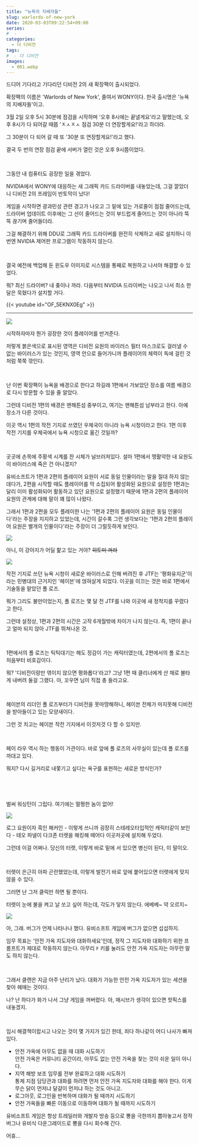```yaml
---
title: "뉴욕의 지배자들"
slug: warlords-of-new-york
date: 2020-03-03T09:22:54+09:00
series:
#  - 
categories:
  - 더 디비전
tags:
#  - 더 디비전
images:
  - 001.webp
---
```


드디어 기다리고 기다리던 디비전 2의 새 확장팩이 출시되었다.

확장팩의 이름은 'Warlords of New York', 줄여서 WONY이다. 한국 출시명은 '뉴욕의 지배자들'이고.

3월 2일 오후 5시 30분에 점검을 시작하며 '오후 8시에는 끝낼게요'라고 말했는데, 오후 8시가 다 되어갈 때쯤 'ㅈㅅㅈㅅ 점검 30분 더 연장할게요!'라고 하더라.

그 30분이 다 되어 갈 때 또 '30분 또 연장할게요!'라고 했다.

결국 두 번의 연장 점검 끝에 서버가 열린 것은 오후 9시쯤이었다.

&nbsp;

그동안 내 컴퓨터도 굉장한 일을 겪었다.

NVIDIA에서 WONY에 대응하는 새 그래픽 카드 드라이버를 내놓았는데, 그걸 깔았더니 디비전 2의 프레임이 반토막이 났다!

게임을 시작하면 광과민성 관련 경고가 나오고 그 밑에 있는 가로줄이 점점 줄어드는데, 드라이버 업데이트 이후에는 그 선이 줄어드는 것이 부드럽게 줄어드는 것이 아니라 뚝뚝 끊기며 줄어들더라.

그걸 해결하기 위해 DDU로 그래픽 카드 드라이버를 완전히 삭제하고 새로 설치하니 이번엔 NVIDIA 제어판 프로그램이 작동하지 않는다.

&nbsp;

결국 예전에 백업해 둔 윈도우 이미지로 시스템을 통째로 복원하고 나서야 해결할 수 있었다.

뭐? 최신 드라이버? 내 좆이나 까라. 다음부터 NVIDIA 드라이버는 나오고 나서 최소 한 달은 묵혔다가 설치할 거다.

{{< youtube id="OF_5EKNX0Eg" >}}

***

![](001.webp)

시작하자마자 뭔가 굉장한 것이 플레이어를 반겨준다.

저렇게 붉은색으로 표시된 영역은 디비전 요원의 바이러스 필터 마스크로도 걸러낼 수 없는 바이러스가 있는 것인지, 영역 안으로 들어가니까 플레이어의 체력이 독에 걸린 것처럼 쭉쭉 깎인다.

&nbsp;

난 이번 확장팩이 뉴욕을 배경으로 한다고 하길래 1편에서 가보았던 장소를 여름 배경으로 다시 방문할 수 있을 줄 알았다.

그런데 디비전 1편의 배경은 맨해튼섬 중부이고, 여기는 맨해튼섬 남부라고 한다. 아예 장소가 다른 것이다.

이곳 역시 1편의 작전 기지로 쓰였던 우체국이 아니라 뉴욕 시청이라고 한다. 1편 이후 작전 기지를 우체국에서 뉴욕 시청으로 옮긴 것일까?

&nbsp;

곳곳에 손목에 주황색 시계를 찬 시체가 널브러져있다. 설마 1편에서 맹활약한 내 요원도 이 바이러스에 죽은 건 아니겠지?

유비소프트가 1편과 2편의 플레이어 요원이 서로 동일 인물이라는 말을 절대 하지 않는 데다가, 2편을 시작할 때도 플레이어를 막 소집되어 활성화된 요원으로 설정한 1편과는 달리 이미 활성화되어 활동하고 있던 요원으로 설정했기 때문에 1편과 2편의 플레이어 요원의 관계에 대해 말이 꽤 많이 나왔다.

그래서 1편과 2편을 모두 플레이한 나는 '1편과 2편의 플레이어 요원은 동일 인물이다'라는 주장을 지지하고 있었는데, 시간이 갈수록 그런 생각보다는 '1편과 2편의 플레이어 요원은 별개의 인물이다'라는 주장이 더 그럴듯하게 보인다.

![](002.webp)

아니, 이 강아지가 어딜 핥고 있는 거야? ~~히토미 꺼라~~

![](003.webp)

작전 기지로 쓰던 뉴욕 시청이 새로운 바이러스로 인해 버려진 후 JTF는 '평화유지군'이라는 민병대의 근거지인 '헤이븐'에 얹혀살게 되었다. 이곳을 이끄는 것은 바로 1편에서 기술동을 맡았던 폴 로즈.

뭐가 그리도 불만이었는지, 폴 로즈는 몇 달 전 JTF를 나와 이곳에 새 정착지를 꾸렸다고 한다.

그런데 설정상, 1편과 2편의 시간은 고작 6개월밖에 차이가 나지 않는다. 즉, 1편이 끝나고 얼마 되지 않아 JTF를 뛰쳐나온 것.

&nbsp;

1편에서의 폴 로즈는 틱틱대기는 해도 정감이 가는 캐릭터였는데, 2편에서의 폴 로즈는 처음부터 비호감이다.

뭐? '디비전이랑만 엮이지 않으면 평화롭다'라고? 그냥 1편 때 클리너에게 산 채로 불타게 내버려 둘걸 그랬다. 아, 꼬우면 님이 직접 총 들라고요.

&nbsp;

헤이븐의 리더인 폴 로즈부터가 디비전을 못마땅해하니, 헤이븐 전체가 마지못해 디비전을 받아들이고 있는 모양새이다.

그런 것 치고는 헤이븐 작전 기지에서 이것저것 다 할 수 있지만.

&nbsp;

페이 라우 역시 하는 행동이 가관이다. 바로 앞에 폴 로즈의 사무실이 있는데 폴 로즈를 까대고 있다.

뭐지? 다시 길거리로 내쫓기고 싶다는 욕구를 표현하는 새로운 방식인가?

&nbsp;

&nbsp;

벌써 워싱턴이 그립다. 여기에는 멀쩡한 놈이 없어!

![](004.webp)

로그 요원이자 흑인 해커인 - 이렇게 쓰니까 굉장히 스테레오타입적인 캐릭터같이 보인다 - 테오 파넬이 다크존 터렛을 해킹해 떼어다 이곳저곳에 설치해 두었다.

그런데 이걸 어쩌나. 당신의 터렛, 이렇게 바로 밑에 서 있으면 병신이 된다, 이 말이오.

&nbsp;

터렛이 은근히 아파 곤란했었는데, 이렇게 발전기 바로 앞에 붙어있으면 터렛에게 맞지 않을 수 있다.

그러면 난 그저 클릭만 하면 될 뿐이다.

터렛이 눈에 불을 켜고 날 쏘고 싶어 하는데, 각도가 닿지 않는다. 에베베~ 약 오르지~

![](005.webp)

아, 그래. 버그가 언제 나타나나 했다. 유비소프트 게임에 버그가 없으면 섭섭하지.

임무 목표는 '안전 가옥 지도자와 대화하세요'인데, 정작 그 지도자와 대화하기 위한 프롬프트가 제대로 작동하지 않는다. 아무리 `F` 키를 눌러도 안전 가옥 지도자는 아무런 말도 하지 않는다.

&nbsp;

그래서 클랜은 지금 아주 난리가 났다. 대화가 가능한 안전 가옥 지도자가 있는 세션을 찾아 헤매는 것이다.

나? 난 하다가 화가 나서 그냥 게임을 꺼버렸다. 아, 매시브가 생각이 있으면 핫픽스를 내놓겠지.

&nbsp;

임시 해결책이랍시고 나오는 것이 몇 가지가 있긴 한데, 죄다 하나같이 어디 나사가 빠져있다.

* 안전 가옥에 아무도 없을 때 대화 시도하기  
  안전 가옥은 커뮤니티 공간이라, 아무도 없는 안전 가옥을 찾는 것이 쉬운 일이 아니다.
* 지역 해방 보조 임무를 전부 완료하고 대화 시도하기  
  통제 지점 담당관과 대화를 하려면 먼저 안전 가옥 지도자와 대화를 해야 한다. 이게 무슨 닭이 먼저냐 달걀이 먼저냐 하는 것도 아니고.
* 로그아웃, 로그인을 반복하며 대화가 될 때까지 시도하기
* 안전 가옥들을 빠른 이동으로 이동하며 대화가 될 때까지 시도하기

유비소프트 게임은 항상 트레일러와 개발자 방송 등으로 뽕을 극한까지 뽑아놓고서 정작 버그나 유비식 다운그레이드로 뽕을 다시 회수해 간다.

어휴...
